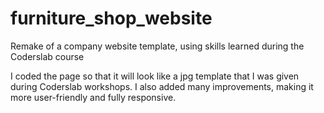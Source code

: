 # furniture_shop_website
Remake of a company website template, using skills learned during the Coderslab course

I coded the page so that it will look like a jpg template that I was given during Coderslab workshops. I also added many
improvements, making it more user-friendly and fully responsive.
